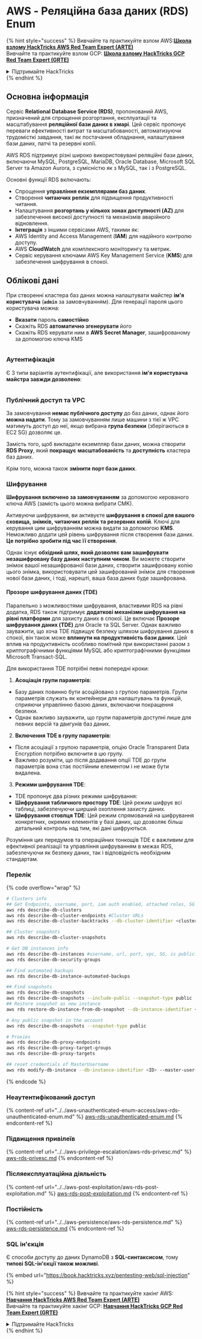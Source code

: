 # AWS - Реляційна база даних (RDS) Enum

{% hint style="success" %}
Вивчайте та практикуйте взлом AWS:<img src="/.gitbook/assets/image.png" alt="" data-size="line">[**Школа взлому HackTricks AWS Red Team Expert (ARTE)**](https://training.hacktricks.xyz/courses/arte)<img src="/.gitbook/assets/image.png" alt="" data-size="line">\
Вивчайте та практикуйте взлом GCP: <img src="/.gitbook/assets/image (2).png" alt="" data-size="line">[**Школа взлому HackTricks GCP Red Team Expert (GRTE)**<img src="/.gitbook/assets/image (2).png" alt="" data-size="line">](https://training.hacktricks.xyz/courses/grte)

<details>

<summary>Підтримайте HackTricks</summary>

* Перевірте [**плани підписки**](https://github.com/sponsors/carlospolop)!
* **Приєднуйтесь до** 💬 [**групи Discord**](https://discord.gg/hRep4RUj7f) або [**групи Telegram**](https://t.me/peass) або **слідкуйте** за нами на **Twitter** 🐦 [**@hacktricks\_live**](https://twitter.com/hacktricks\_live)**.**
* **Поширюйте хакерські трюки, надсилаючи PR до** [**HackTricks**](https://github.com/carlospolop/hacktricks) та [**HackTricks Cloud**](https://github.com/carlospolop/hacktricks-cloud) репозиторіїв на GitHub.

</details>
{% endhint %}

## Основна інформація

Сервіс **Relational Database Service (RDS)**, пропонований AWS, призначений для спрощення розгортання, експлуатації та масштабування **реляційної бази даних в хмарі**. Цей сервіс пропонує переваги ефективності витрат та масштабованості, автоматизуючи трудомісткі завдання, такі як постачання обладнання, налаштування бази даних, патчі та резервні копії.

AWS RDS підтримує різні широко використовувані реляційні бази даних, включаючи MySQL, PostgreSQL, MariaDB, Oracle Database, Microsoft SQL Server та Amazon Aurora, з сумісністю як з MySQL, так і з PostgreSQL.

Основні функції RDS включають:

- Спрощення **управління екземплярами баз даних**.
- Створення **читаючих реплік** для підвищення продуктивності читання.
- Налаштування **розгортань у кількох зонах доступності (AZ)** для забезпечення високої доступності та механізмів аварійного відновлення.
- **Інтеграція** з іншими сервісами AWS, такими як:
- AWS Identity and Access Management (**IAM**) для надійного контролю доступу.
- AWS **CloudWatch** для комплексного моніторингу та метрик.
- Сервіс керування ключами AWS Key Management Service (**KMS**) для забезпечення шифрування в спокої.

## Облікові дані

При створенні кластера баз даних можна налаштувати майстер **ім'я користувача** (**`admin`** за замовчуванням). Для генерації пароля цього користувача можна:

* **Вказати** пароль **самостійно**
* Скажіть RDS **автоматично згенерувати** його
* Скажіть RDS керувати ним в **AWS Secret Manager**, зашифрованому за допомогою ключа KMS

<figure><img src="../../../../.gitbook/assets/image (18) (1).png" alt=""><figcaption></figcaption></figure>

### Аутентифікація

Є 3 типи варіантів аутентифікації, але використання **ім'я користувача майстра завжди дозволено**:

<figure><img src="../../../../.gitbook/assets/image (19) (2).png" alt=""><figcaption></figcaption></figure>

### Публічний доступ та VPC

За замовчування **немає публічного доступу** до баз даних, однак його **можна надати**. Тому за замовчуванням лише машини з тієї ж VPC матимуть доступ до неї, якщо вибрана **група безпеки** (зберігаються в EC2 SG) дозволяє це.

Замість того, щоб викладати екземпляр бази даних, можна створити **RDS Proxy**, який **покращує** **масштабованість** та **доступність** кластера баз даних.

Крім того, можна також **змінити порт бази даних**.

### Шифрування

**Шифрування включено за замовчуванням** за допомогою керованого ключа AWS (замість цього можна вибрати CMK).

Активуючи шифрування, ви активуєте **шифрування в спокої для вашого сховища, знімків, читаючих реплік та резервних копій**. Ключі для керування цим шифруванням можна видати за допомогою **KMS**.\
Неможливо додати цей рівень шифрування після створення бази даних. **Це потрібно зробити під час її створення**.

Однак існує **обхідний шлях, який дозволяє вам зашифрувати незашифровану базу даних наступним чином**. Ви можете створити знімок вашої незашифрованої бази даних, створити зашифровану копію цього знімка, використовувати цей зашифрований знімок для створення нової бази даних, і тоді, нарешті, ваша база даних буде зашифрована.

#### Прозоре шифрування даних (TDE)

Паралельно з можливостями шифрування, властивими RDS на рівні додатка, RDS також підтримує **додаткові механізми шифрування на рівні платформи** для захисту даних в спокої. Це включає **Прозоре шифрування даних (TDE)** для Oracle та SQL Server. Однак важливо зауважити, що хоча TDE підвищує безпеку шляхом шифрування даних в спокої, він також може **вплинути на продуктивність бази даних**. Цей вплив на продуктивність особливо помітний при використанні разом з криптографічними функціями MySQL або криптографічними функціями Microsoft Transact-SQL.

Для використання TDE потрібні певні попередні кроки:

1. **Асоціація групи параметрів**:
- Базу даних повинно бути асоційовано з групою параметрів. Групи параметрів служать як контейнери для налаштувань та функцій, сприяючи управлінню базою даних, включаючи покращення безпеки.
- Однак важливо зауважити, що групи параметрів доступні лише для певних версій та двигунів баз даних.

2. **Включення TDE в групу параметрів**:
- Після асоціації з групою параметрів, опцію Oracle Transparent Data Encryption потрібно включити в цю групу.
- Важливо розуміти, що після додавання опції TDE до групи параметрів вона стає постійним елементом і не може бути видалена.

3. **Режими шифрування TDE**:
- TDE пропонує два різних режими шифрування:
- **Шифрування табличного простору TDE**: Цей режим шифрує всі таблиці, забезпечуючи ширший охоплення захисту даних.
- **Шифрування стовпця TDE**: Цей режим спрямований на шифрування конкретних, окремих елементів у базі даних, що дозволяє більш детальний контроль над тим, які дані шифруються.

Розуміння цих передумов та операційних тонкощів TDE є важливим для ефективної реалізації та управління шифруванням в межах RDS, забезпечуючи як безпеку даних, так і відповідність необхідним стандартам.

### Перелік

{% code overflow="wrap" %}
```bash
# Clusters info
## Get Endpoints, username, port, iam auth enabled, attached roles, SG
aws rds describe-db-clusters
aws rds describe-db-cluster-endpoints #Cluster URLs
aws rds describe-db-cluster-backtracks --db-cluster-identifier <cluster-name>

## Cluster snapshots
aws rds describe-db-cluster-snapshots

# Get DB instances info
aws rds describe-db-instances #username, url, port, vpc, SG, is public?
aws rds describe-db-security-groups

## Find automated backups
aws rds describe-db-instance-automated-backups

## Find snapshots
aws rds describe-db-snapshots
aws rds describe-db-snapshots --include-public --snapshot-type public
## Restore snapshot as new instance
aws rds restore-db-instance-from-db-snapshot --db-instance-identifier <ID> --db-snapshot-identifier <ID> --availability-zone us-west-2a

# Any public snapshot in the account
aws rds describe-db-snapshots --snapshot-type public

# Proxies
aws rds describe-db-proxy-endpoints
aws rds describe-db-proxy-target-groups
aws rds describe-db-proxy-targets

## reset credentials of MasterUsername
aws rds modify-db-instance --db-instance-identifier <ID> --master-user-password <NewPassword> --apply-immediately
```
{% endcode %}

### Неаутентифікований доступ

{% content-ref url="../../aws-unauthenticated-enum-access/aws-rds-unauthenticated-enum.md" %}
[aws-rds-unauthenticated-enum.md](../../aws-unauthenticated-enum-access/aws-rds-unauthenticated-enum.md)
{% endcontent-ref %}

### Підвищення привілеїв

{% content-ref url="../../aws-privilege-escalation/aws-rds-privesc.md" %}
[aws-rds-privesc.md](../../aws-privilege-escalation/aws-rds-privesc.md)
{% endcontent-ref %}

### Післяексплуатаційна діяльність

{% content-ref url="../../aws-post-exploitation/aws-rds-post-exploitation.md" %}
[aws-rds-post-exploitation.md](../../aws-post-exploitation/aws-rds-post-exploitation.md)
{% endcontent-ref %}

### Постійність

{% content-ref url="../../aws-persistence/aws-rds-persistence.md" %}
[aws-rds-persistence.md](../../aws-persistence/aws-rds-persistence.md)
{% endcontent-ref %}

### SQL ін'єкція

Є способи доступу до даних DynamoDB з **SQL-синтаксисом**, тому **типові SQL-ін'єкції також можливі**.

{% embed url="https://book.hacktricks.xyz/pentesting-web/sql-injection" %}

{% hint style="success" %}
Вивчайте та практикуйте хакінг AWS:<img src="/.gitbook/assets/image.png" alt="" data-size="line">[**Навчання HackTricks AWS Red Team Expert (ARTE)**](https://training.hacktricks.xyz/courses/arte)<img src="/.gitbook/assets/image.png" alt="" data-size="line">\
Вивчайте та практикуйте хакінг GCP: <img src="/.gitbook/assets/image (2).png" alt="" data-size="line">[**Навчання HackTricks GCP Red Team Expert (GRTE)**<img src="/.gitbook/assets/image (2).png" alt="" data-size="line">](https://training.hacktricks.xyz/courses/grte)

<details>

<summary>Підтримайте HackTricks</summary>

* Перевірте [**плани підписки**](https://github.com/sponsors/carlospolop)!
* **Приєднуйтесь до** 💬 [**групи Discord**](https://discord.gg/hRep4RUj7f) або групи [**telegram**](https://t.me/peass) або **слідкуйте** за нами на **Twitter** 🐦 [**@hacktricks\_live**](https://twitter.com/hacktricks\_live)**.**
* **Поширюйте хакерські трюки, надсилаючи PR до** [**HackTricks**](https://github.com/carlospolop/hacktricks) та [**HackTricks Cloud**](https://github.com/carlospolop/hacktricks-cloud) репозиторіїв на GitHub.

</details>
{% endhint %}
